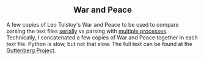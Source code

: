<h2 align="center">War and Peace</h2>

A few copies of Leo Tolstoy's War and Peace to be used to compare parsing the text files 
[serially](../parse_serial.py) vs parsing with [multiple processes](../parse.py). Technically, 
I concatenated a few copies of War and Peace together in each text file. Python is slow, but 
not that slow. The full text can be found at the 
[Guttenberg Project](http://www.gutenberg.org/ebooks/2600).
